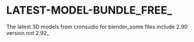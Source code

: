 # LATEST-MODEL-BUNDLE_FREE_
The latest 3D models from cronsudio for blender_some files include 2.90 version not 2.92_
